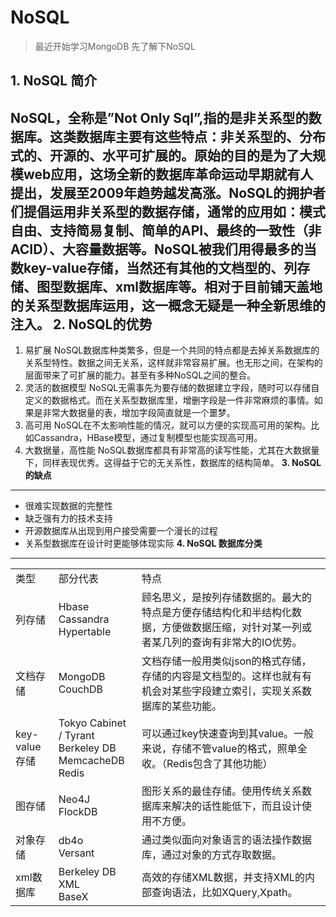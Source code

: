 ﻿# NoSQL


> 最近开始学习MongoDB 先了解下NoSQL



**1. NoSQL 简介**
-----------

NoSQL，全称是”Not Only Sql”,指的是非关系型的数据库。这类数据库主要有这些特点：非关系型的、分布式的、开源的、水平可扩展的。原始的目的是为了大规模web应用，这场全新的数据库革命运动早期就有人提出，发展至2009年趋势越发高涨。NoSQL的拥护者们提倡运用非关系型的数据存储，通常的应用如：模式自由、支持简易复制、简单的API、最终的一致性（非ACID）、大容量数据等。NoSQL被我们用得最多的当数key-value存储，当然还有其他的文档型的、列存储、图型数据库、xml数据库等。相对于目前铺天盖地的关系型数据库运用，这一概念无疑是一种全新思维的注入。
**2. NoSQL的优势**
--------------

 1. 易扩展
    NoSQL数据库种类繁多，但是一个共同的特点都是去掉关系数据库的关系型特性。数据之间无关系，这样就非常容易扩展。也无形之间，在架构的层面带来了可扩展的能力。甚至有多种NoSQL之间的整合。
 2. 灵活的数据模型
    NoSQL无需事先为要存储的数据建立字段，随时可以存储自定义的数据格式。而在关系型数据库里，增删字段是一件非常麻烦的事情。如果是非常大数据量的表，增加字段简直就是一个噩梦。
 3. 高可用
    NoSQL在不太影响性能的情况，就可以方便的实现高可用的架构。比如Cassandra，HBase模型，通过复制模型也能实现高可用。
 4. 大数据量，高性能
    NoSQL数据库都具有非常高的读写性能，尤其在大数据量下，同样表现优秀。这得益于它的无关系性，数据库的结构简单。
 **3. NoSQL的缺点**
--------------
- 很难实现数据的完整性
- 缺乏强有力的技术支持
- 开源数据库从出现到用户接受需要一个漫长的过程
- 关系型数据库在设计时更能够体现实际
**4. NoSQL 数据库分类**
-----------
<table>
   <tr>
      <td>类型</td>
      <td>部分代表</td>
      <td>特点</td>
   </tr>
   <tr>
      <td>列存储</td>
      <td>Hbase <br />Cassandra<br /> Hypertable</td>
      <td>顾名思义，是按列存储数据的。最大的特点是方便存储结构化和半结构化数据，方便做数据压缩，对针对某一列或者某几列的查询有非常大的IO优势。</td>
   </tr>
   <tr>
      <td>文档存储</td>
      <td>MongoDB<br/>CouchDB</td>
      <td>文档存储一般用类似json的格式存储，存储的内容是文档型的。这样也就有有机会对某些字段建立索引，实现关系数据库的某些功能。</td>
   </tr>
   <tr>
      <td>key-value存储</td>
      <td>Tokyo Cabinet / Tyrant<br/>Berkeley DB<br/>MemcacheDB<br/>Redis</td>
      <td>可以通过key快速查询到其value。一般来说，存储不管value的格式，照单全收。（Redis包含了其他功能）</td>
   </tr>
   <tr>
      <td>图存储</td>
      <td>Neo4J<br/>FlockDB</td>
      <td>图形关系的最佳存储。使用传统关系数据库来解决的话性能低下，而且设计使用不方便。</td>
   </tr>
   <tr>
      <td>对象存储</td>
      <td>db4o<br/>Versant</td>
      <td>通过类似面向对象语言的语法操作数据库，通过对象的方式存取数据。</td>
   </tr>
   <tr>
      <td>xml数据库</td>
      <td>Berkeley DB XML<br/>BaseX</td>
      <td>高效的存储XML数据，并支持XML的内部查询语法，比如XQuery,Xpath。</td>
   </tr>
</table>

  [1]: www.mongodb.org
